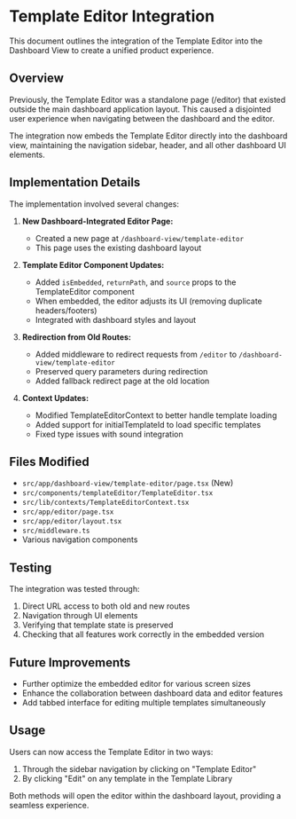 # Template Editor Integration

This document outlines the integration of the Template Editor into the Dashboard View to create a unified product experience.

## Overview

Previously, the Template Editor was a standalone page (/editor) that existed outside the main dashboard application layout. This caused a disjointed user experience when navigating between the dashboard and the editor.

The integration now embeds the Template Editor directly into the dashboard view, maintaining the navigation sidebar, header, and all other dashboard UI elements.

## Implementation Details

The implementation involved several changes:

1. **New Dashboard-Integrated Editor Page:**
   - Created a new page at `/dashboard-view/template-editor` 
   - This page uses the existing dashboard layout

2. **Template Editor Component Updates:**
   - Added `isEmbedded`, `returnPath`, and `source` props to the TemplateEditor component
   - When embedded, the editor adjusts its UI (removing duplicate headers/footers)
   - Integrated with dashboard styles and layout

3. **Redirection from Old Routes:**
   - Added middleware to redirect requests from `/editor` to `/dashboard-view/template-editor`
   - Preserved query parameters during redirection
   - Added fallback redirect page at the old location

4. **Context Updates:**
   - Modified TemplateEditorContext to better handle template loading
   - Added support for initialTemplateId to load specific templates
   - Fixed type issues with sound integration

## Files Modified

- `src/app/dashboard-view/template-editor/page.tsx` (New)
- `src/components/templateEditor/TemplateEditor.tsx`
- `src/lib/contexts/TemplateEditorContext.tsx`
- `src/app/editor/page.tsx`
- `src/app/editor/layout.tsx`
- `src/middleware.ts`
- Various navigation components

## Testing

The integration was tested through:

1. Direct URL access to both old and new routes
2. Navigation through UI elements
3. Verifying that template state is preserved
4. Checking that all features work correctly in the embedded version

## Future Improvements

- Further optimize the embedded editor for various screen sizes
- Enhance the collaboration between dashboard data and editor features
- Add tabbed interface for editing multiple templates simultaneously

## Usage

Users can now access the Template Editor in two ways:

1. Through the sidebar navigation by clicking on "Template Editor"
2. By clicking "Edit" on any template in the Template Library

Both methods will open the editor within the dashboard layout, providing a seamless experience. 
